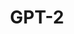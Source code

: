 ---
title: GPT-2
link: https://d4mucfpksywv.cloudfront.net/better-language-models/language_models_are_unsupervised_multitask_learners.pdf
release:
  month: 2
  year: 2019
training:
  code:
    pretraining:
      value: 1
    finetuning:
      value: N/A
    alignment:
      value: N/A
  data:
    pretraining:
      value: 1
    sft:
      value: N/A
    alignment:
      value: N/A
evaluation:
  code:
    general:
      value: 1
    safety:
      value: N/A
  data:
    utility:
      value: 1
    safety:
      value: N/A
deployment:
  code:
    inference:
      value: 5
      license: Mod. MIT
  data:
    weights:
      value: 5
      license: Mod. MIT

---